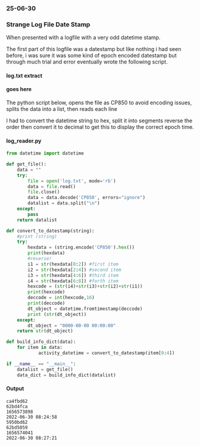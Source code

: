 ### 25-06-30
### Strange Log File Date Stamp

When presented with a logfile with a very odd datetime stamp.

The first part of this logfile was a datestamp but like nothing i had seen before, i was sure it was some kind of epoch encoded datestamp but through much trial and error eventually wrote the following script.

#### log.txt extract

#### goes here

The python script below, opens the file as CP850 to avoid encoding issues, splits the data into a list, then reads each line

I had to convert the datetime string to hex, split it into segments reverse the order then convert it to decimal to get this to display the correct epoch time.

#### log_reader.py

```python
from datetime import datetime

def get_file():
	data = ""
	try:
		file = open('log.txt', mode='rb')	
		data = file.read()
		file.close()
		data = data.decode('CP850', errors="ignore")
		datalist = data.split("\n")
	except:
		pass
	return datalist

def convert_to_datestamp(string):
	#print (string)
	try:
		hexdata = (string.encode('CP850').hex())	
		print(hexdata)
		#reverse!
		i1 = str(hexdata[0:2]) #first item
		i2 = str(hexdata[2:4]) #second item	
		i3 = str(hexdata[4:6]) #third item
		i4 = str(hexdata[6:8]) #forth item
		hexcode = (str(i4)+str(i3)+str(i2)+str(i1))
		print(hexcode)
		deccode = int(hexcode,16)
		print(deccode)
		dt_object = datetime.fromtimestamp(deccode)
		print (str(dt_object))
	except:
		dt_object = "0000-00-00 00:00:00"
	return str(dt_object)

def build_info_dict(data):
	for item in data:
			activity_datetime = convert_to_datestamp(item[0:4])

if __name__ == "__main__":
	datalist = get_file()
	data_dict = build_info_dict(datalist)
```


#### Output

```text
ca4fbd62
62bd4fca
1656573898
2022-06-30 08:24:58
5950bd62
62bd5059
1656574041
2022-06-30 08:27:21
```

